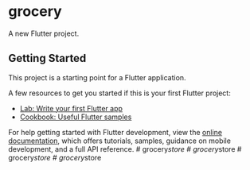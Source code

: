# grocery

A new Flutter project.

## Getting Started

This project is a starting point for a Flutter application.

A few resources to get you started if this is your first Flutter project:

- [Lab: Write your first Flutter app](https://docs.flutter.dev/get-started/codelab)
- [Cookbook: Useful Flutter samples](https://docs.flutter.dev/cookbook)

For help getting started with Flutter development, view the
[online documentation](https://docs.flutter.dev/), which offers tutorials,
samples, guidance on mobile development, and a full API reference.
#   g r o c e r y _ s t o r e  
 #   g r o c e r y _ s t o r e  
 #   g r o c e r y _ s t o r e  
 #   g r o c e r y _ s t o r e  
 